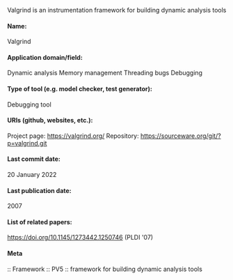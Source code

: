 Valgrind is an instrumentation framework for building dynamic analysis tools

#### Name:
Valgrind

#### Application domain/field:
Dynamic analysis
Memory management
Threading bugs
Debugging

#### Type of tool (e.g. model checker, test generator):
Debugging tool

#### URIs (github, websites, etc.):
Project page: https://valgrind.org/
Repository: https://sourceware.org/git/?p=valgrind.git

#### Last commit date:
20 January 2022

#### Last publication date:
2007

#### List of related papers:
https://doi.org/10.1145/1273442.1250746 (PLDI '07)

#### Meta
:: Framework
:: PV5 :: framework for building dynamic analysis tools